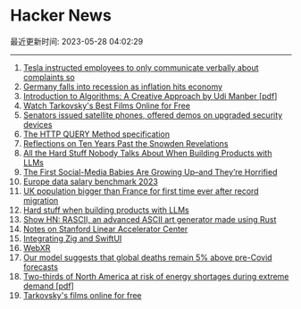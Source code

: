 # Hacker News

最近更新时间: 2023-05-28 04:02:29

--- 
1. [Tesla instructed employees to only communicate verbally about complaints so](https://www.businessinsider.com/tesla-told-employees-not-to-put-complaints-in-writing-whistleblower-2023-5) 
2. [Germany falls into recession as inflation hits economy](https://www.bbc.com/news/business-65707206) 
3. [Introduction to Algorithms: A Creative Approach by Udi Manber [pdf]](https://doc.lagout.org/science/0_Computer%20Science/2_Algorithms/Introduction%20to%20Algorithms_%20A%20Creative%20Approach%20%5BManber%201989-01-11%5D.pdf) 
4. [Watch Tarkovsky&#x27;s Best Films Online for Free](https://kottke.org/23/05/watch-tarkovskys-best-films-online-for-free) 
5. [Senators issued satellite phones, offered demos on upgraded security devices](https://www.cbsnews.com/news/senators-issued-satellite-phones-new-security-measures/) 
6. [The HTTP QUERY Method specification](https://httpwg.org/http-extensions/draft-ietf-httpbis-safe-method-w-body.html) 
7. [Reflections on Ten Years Past the Snowden Revelations](https://www.ietf.org/archive/id/draft-farrell-tenyearsafter-00.html) 
8. [All the Hard Stuff Nobody Talks About When Building Products with LLMs](https://www.honeycomb.io/blog/hard-stuff-nobody-talks-about-llm) 
9. [The First Social-Media Babies Are Growing Up–and They’re Horrified](https://www.theatlantic.com/technology/archive/2023/05/parents-posting-kids-online-tiktok-social-media/674137/) 
10. [Europe data salary benchmark 2023](https://medium.com/@mikldd/europe-data-salary-benchmark-2023-b68cea57923d) 
11. [UK population bigger than France for first time ever after record migration](https://www.gbnews.com/news/uk-population-france-record-net-migration) 
12. [Hard stuff when building products with LLMs](https://www.honeycomb.io/blog/hard-stuff-nobody-talks-about-llm) 
13. [Show HN: RASCII, an advanced ASCII art generator made using Rust](https://github.com/KoBruhh/RASCII) 
14. [Notes on Stanford Linear Accelerator Center](https://charlieharrington.com/notes-on-slac/) 
15. [Integrating Zig and SwiftUI](https://mitchellh.com/writing/zig-and-swiftui) 
16. [WebXR](https://immersiveweb.dev/) 
17. [Our model suggests that global deaths remain 5% above pre-Covid forecasts](https://www.economist.com/graphic-detail/2023/05/23/our-model-suggests-that-global-deaths-remain-5-above-pre-covid-forecasts) 
18. [Two-thirds of North America at risk of energy shortages during extreme demand [pdf]](https://www.nerc.com/pa/RAPA/ra/Reliability%20Assessments%20DL/NERC_SRA%20Infographic_2023.pdf) 
19. [Tarkovsky&#x27;s films online for free](https://kottke.org/23/05/watch-tarkovskys-best-films-online-for-free) 
